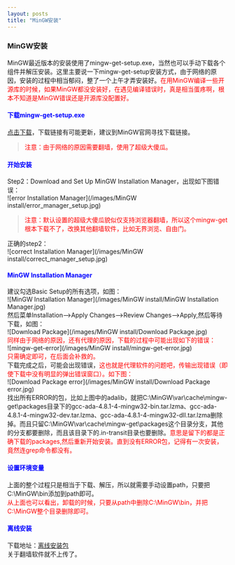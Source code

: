 ```yaml
---
layout: posts
title: "MinGW安装"
---
```


### MinGW安装
MinGW最近版本的安装使用了mingw-get-setup.exe，当然也可以手动下载各个组件并解压安装。这里主要说一下mingw-get-setup安装方式，由于网络的原因，安装的过程中相当郁闷，整了一个上午才弄安装好。<font color="red">在用MinGW编译一些开源库的时候，如果MinGW都没安装好，在遇见编译错误时，真是相当蛋疼啊，根本不知道是MinGW错误还是开源库没配置好。</font>
#### <font color="blue">下载mingw-get-setup.exe</font>
[点击下载](http://sourceforge.net/projects/mingw/files/latest/download?source=files)，下载链接有可能更新，建议到MinGW官网寻找下载链接。<br>
><font color="red">注意：由于网络的原因需要翻墙，使用了超级大傻瓜。</font>

#### <font color="blue">开始安装</font>
Step2：Download and Set Up MinGW Installation Manager，出现如下图错误：<br>
![error Installation Manager](/images/MinGW install/error_manager_setup.jpg)<br>
><font color="red">注意：默认设置的超级大傻瓜貌似仅支持浏览器翻墙，所以这个mingw-get根本下载不了，改换其他翻墙软件，比如无界浏览、自由门。</font>

正确的step2：<br>
![correct Installation Manager](/images/MinGW install/correct_manager_setup.jpg)<br>
#### <font color="blue">MinGW Installation Manager</font>
建议勾选Basic Setup的所有选项，如图：<br>
![MinGW Installation Manager](/images/MinGW install/MinGW Installation Manager.jpg)<br>
然后菜单Installation-->Apply Changes-->Review Changes-->Apply,然后等待下载，如图：<br>
![Download Package](/images/MinGW install/Download Package.jpg)<br>
<font color="red">同样由于网络的原因，还有代理的原因，下载的过程中可能出现如下的错误：</font><br>
![mingw-get-error](/images/MinGW install/mingw-get-error.jpg)<br>
<font color="red">只需确定即可，在后面会补救的。</font><br>
下载完成之后，可能会出现错误，<font color="red">这也就是代理软件的问题吧，传输出现错误（即使下载中没有明显的弹出错误窗口）。如下图：</font><br>
![Download Package error](/images/MinGW install/Download Package error.jpg)<br>
找出所有ERROR的包，比如上图中的adalib，就把C:\MinGW\var\cache\mingw-get\packages目录下的gcc-ada-4.8.1-4-mingw32-bin.tar.lzma、gcc-ada-4.8.1-4-mingw32-dev.tar.lzma、gcc-ada-4.8.1-4-mingw32-dll.tar.lzma删除掉。而且只留C:\MinGW\var\cache\mingw-get\packages这个目录分支，其他的分支都要删除，而且该目录下的.in-transit目录也要删除。<font color="red">意思是留下的都是正确下载的packages,然后重新开始安装。直到没有ERROR包，记得有一次安装，竟然连grep命令都没有。</font>
#### <font color="blue">设置环境变量</font>
上面的整个过程只是相当于下载、解压，所以就需要手动设置path，只要把C:\MinGW\bin添加到path即可。<br>
<font color="red">从上面也可以看出，卸载的时候，只要从path中删除C:\MinGW\bin，并把C:\MinGW整个目录删除即可。</font>
#### <font color="blue">离线安装</font>
下载地址：[离线安装包](http://pan.baidu.com/s/1mg23OU0)<br>
关于翻墙软件就不上传了。